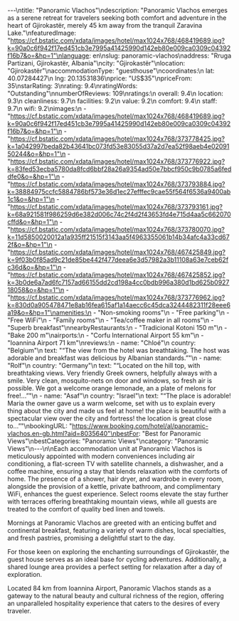 ---\ntitle: "Panoramic Vlachos"\ndescription: "Panoramic Vlachos emerges as a serene retreat for travelers seeking both comfort and adventure in the heart of Gjirokastër, merely 45 km away from the tranquil Zaravina Lake."\nfeaturedImage: "https://cf.bstatic.com/xdata/images/hotel/max1024x768/468419689.jpg?k=90a0c6f942f17ed451cb3e7995a41425990d142eb80e009ca0309c04392f16b7&o=&hp=1"\nlanguage: en\nslug: panoramic-vlachos\naddress: "Rruga Partizani, Gjirokastër, Albania"\ncity: "Gjirokastër"\nlocation: "Gjirokastër"\naccommodationType: "guesthouse"\ncoordinates:\n  lat: 40.07284427\n  lng: 20.13531836\nprice: "US$35"\npriceFrom: 35\nstarRating: 3\nrating: 9.4\nratingWords: "Outstanding"\nnumberOfReviews: 109\nratings:\n  overall: 9.4\n  location: 9.3\n  cleanliness: 9.7\n  facilities: 9.2\n  value: 9.2\n  comfort: 9.4\n  staff: 9.7\n  wifi: 9.2\nimages:\n  - "https://cf.bstatic.com/xdata/images/hotel/max1024x768/468419689.jpg?k=90a0c6f942f17ed451cb3e7995a41425990d142eb80e009ca0309c04392f16b7&o=&hp=1"\n  - "https://cf.bstatic.com/xdata/images/hotel/max1024x768/373778425.jpg?k=1a042997beda82b43641bc073fd53e83055d37a2d7ea52f98aeb4e0209150244&o=&hp=1"\n  - "https://cf.bstatic.com/xdata/images/hotel/max1024x768/373776922.jpg?k=83fed53ecba5780da8fcd6bbf28a26a9354ad50e7bbcf950c9b0785a6feddfe0&o=&hp=1"\n  - "https://cf.bstatic.com/xdata/images/hotel/max1024x768/373793884.jpg?k=38884975ccfc5884786bf573e36d1ec27efffec9cae55f564f6536a9400ab1c1&o=&hp=1"\n  - "https://cf.bstatic.com/xdata/images/hotel/max1024x768/373793161.jpg?k=68a921581f986259d6e382d006c74c2f4d2f43653fd4e715d4aa5c662070cffd&o=&hp=1"\n  - "https://cf.bstatic.com/xdata/images/hotel/max1024x768/373780070.jpg?k=11d5850020012a1a935ff21515f3143aa5f4963355061b14b34afc4a33cd672f&o=&hp=1"\n  - "https://cf.bstatic.com/xdata/images/hotel/max1024x768/467425849.jpg?k=9f03b0f85ad9c21de85be442f477deea6e3d57982a3b11108a63e7ceb62fc36d&o=&hp=1"\n  - "https://cf.bstatic.com/xdata/images/hotel/max1024x768/467425852.jpg?k=3b0de6a7ad6fc7157ad66155dd2cd198a4cc0bdb996a380d1bd625b092718058&o=&hp=1"\n  - "https://cf.bstatic.com/xdata/images/hotel/max1024x768/373776962.jpg?k=830d0a905478471e8ab16fea615af1a14aecc6c45dca3244482311f28eee6a19&o=&hp=1"\namenities:\n  - "Non-smoking rooms"\n  - "Free parking"\n  - "Free WiFi"\n  - "Family rooms"\n  - "Tea/coffee maker in all rooms"\n  - "Superb breakfast"\nnearbyRestaurants:\n  - "Tradicional Kotoni 150 m"\n  - "Bake 200 m"\nairports:\n  - "Corfu International Airport 55 km"\n  - "Ioannina Airport 71 km"\nreviews:\n  - name: "Chloé"\n    country: "Belgium"\n    text: "“The view from the hotel was breathtaking. The host was adorable and breakfast was delicious by Albanian standards.”"\n  - name: "Rolf"\n    country: "Germany"\n    text: "“Located on the hill top, with breathtaking views. Very friendly Greek owners, helpfully always with a smile. Very clean, mosquito-nets on door and windows, so fresh air is possible. We got a welcome orange lemonade, an a plate of melons for free!...”"\n  - name: "Asaf"\n    country: "Israel"\n    text: "“The place is adorable! Maria the owner gave us a warm welcome, set with us to explain every thing about the city and made us feel at home! the place is beautiful with a spectacular view over the city and fortress! the location is great close to...”"\nbookingURL: "https://www.booking.com/hotel/al/panoramic-vlachos.en-gb.html?aid=8035640"\nbestFor: "Best for Panoramic Views"\nbestCategories: "Panoramic Views"\ncategory: "Panoramic Views"\n---\n\nEach accommodation unit at Panoramic Vlachos is meticulously appointed with modern conveniences including air conditioning, a flat-screen TV with satellite channels, a dishwasher, and a coffee machine, ensuring a stay that blends relaxation with the comforts of home. The presence of a shower, hair dryer, and wardrobe in every room, alongside the provision of a kettle, private bathroom, and complimentary WiFi, enhances the guest experience. Select rooms elevate the stay further with terraces offering breathtaking mountain views, while all guests are treated to the comfort of quality bed linen and towels.

Mornings at Panoramic Vlachos are greeted with an enticing buffet and continental breakfast, featuring a variety of warm dishes, local specialties, and fresh pastries, promising a delightful start to the day.

For those keen on exploring the enchanting surroundings of Gjirokastër, the guest house serves as an ideal base for cycling adventures. Additionally, a shared lounge area provides a perfect setting for relaxation after a day of exploration.

Located 84 km from Ioannina Airport, Panoramic Vlachos stands as a gateway to the natural beauty and cultural richness of the region, offering an unparalleled hospitality experience that caters to the desires of every traveler.